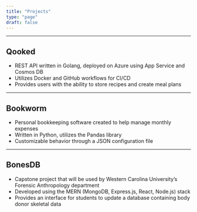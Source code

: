 ```yaml
---
title: "Projects"
type: "page"
draft: false
---
```


---

## Qooked

- REST API written in Golang, deployed on Azure using App Service and Cosmos DB
- Utilizes Docker and GitHub workflows for CI/CD
- Provides users with the ability to store recipes and create meal plans

---

## Bookworm

- Personal bookkeeping software created to help manage monthly expenses
- Written in Python, utilizes the Pandas library
- Customizable behavior through a JSON configuration file

---

## BonesDB

- Capstone project that will be used by Western Carolina University’s Forensic Anthropology department
- Developed using the MERN (MongoDB, Express.js, React, Node.js) stack
- Provides an interface for students to update a database containing body donor skeletal data
